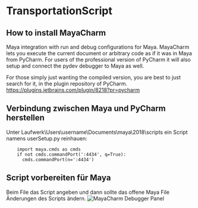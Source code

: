 # TransportationScript
**How to install MayaCharm**
--------
Maya integration with run and debug configurations for Maya. MayaCharm lets you execute the current document or
arbitrary code as if it was in Maya from PyCharm. For users of the professional version of PyCharm it will also setup
and connect the pydev debugger to Maya as well.

For those simply just wanting the compiled version, you are best to just search for it, in the plugin repository of PyCharm.
https://plugins.jetbrains.com/plugin/8218?pr=pycharm

**Verbindung zwischen Maya und PyCharm herstellen**
--------
Unter Laufwerk\Users\username\Documents\maya\2018\scripts ein Script namens userSetup.py reinhauen:
```
    import maya.cmds as cmds
    if not cmds.commandPort(':4434', q=True):
      cmds.commandPort(n=':4434') 
``` 

**Script vorbereiten für Maya**
--------
Beim File das Script angeben und dann sollte das offene Maya File Änderungen des Scripts ändern.
![MayaCharm Debugger Panel](http://rightsomegoodgames.ca/assets/images/MayaCharm/MCDebuggerConfig.PNG)
